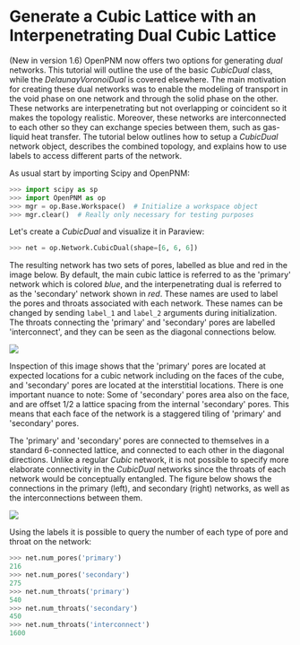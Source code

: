 # Generate a Cubic Lattice with an Interpenetrating Dual Cubic Lattice

(New in version 1.6) OpenPNM now offers two options for generating *dual* networks.  This tutorial will outline the use of the basic *CubicDual* class, while the *DelaunayVoronoiDual* is covered elsewhere.  The main motivation for creating these dual networks was to enable the modeling of transport in the void phase on one network and through the solid phase on the other.  These networks are interpenetrating but not overlapping or coincident so it makes the topology realistic.  Moreover, these networks are interconnected to each other so they can exchange species between them, such as gas-liquid heat transfer.  The tutorial below outlines how to setup a *CubicDual* network object, describes the combined topology, and explains how to use labels to access different parts of the network.

As usual start by importing Scipy and OpenPNM:

``` python
>>> import scipy as sp
>>> import OpenPNM as op
>>> mgr = op.Base.Workspace()  # Initialize a workspace object
>>> mgr.clear()  # Really only necessary for testing purposes

```

Let's create a *CubicDual* and visualize it in Paraview:

``` python
>>> net = op.Network.CubicDual(shape=[6, 6, 6])

```

The resulting network has two sets of pores, labelled as blue and red in the image below.  By default, the main cubic lattice is referred to as the 'primary' network which is colored *blue*, and the interpenetrating dual is referred to as the 'secondary' network shown in *red*.  These names are used to label the pores and throats associated with each network.  These names can be changed by sending ```label_1``` and ```label_2``` arguments during initialization.  The throats connecting the 'primary' and 'secondary' pores are labelled 'interconnect', and they can be seen as the diagonal connections below.

![](https://i.imgur.com/3KRduQh.png)

Inspection of this image shows that the 'primary' pores are located at expected locations for a cubic network including on the faces of the cube, and 'secondary' pores are located at the interstitial locations.  There is one important nuance to note: Some of 'secondary' pores area also on the face, and are offset 1/2 a lattice spacing from the internal 'secondary' pores.  This means that each face of the network is a staggered tiling of 'primary' and 'secondary' pores.  

The 'primary' and 'secondary' pores are connected to themselves in a standard 6-connected lattice, and connected to each other in the diagonal directions.  Unlike a regular *Cubic* network, it is not possible to specify more elaborate connectivity in the *CubicDual* networks since the throats of each network would be conceptually entangled.  The figure below shows the connections in the primary (left), and secondary (right) networks, as well as the interconnections between them.  

![](https://i.imgur.com/mVUhSP5.png)

Using the labels it is possible to query the number of each type of pore and throat on the network:

``` python
>>> net.num_pores('primary')
216
>>> net.num_pores('secondary')
275
>>> net.num_throats('primary')
540
>>> net.num_throats('secondary')
450
>>> net.num_throats('interconnect')
1600

```
